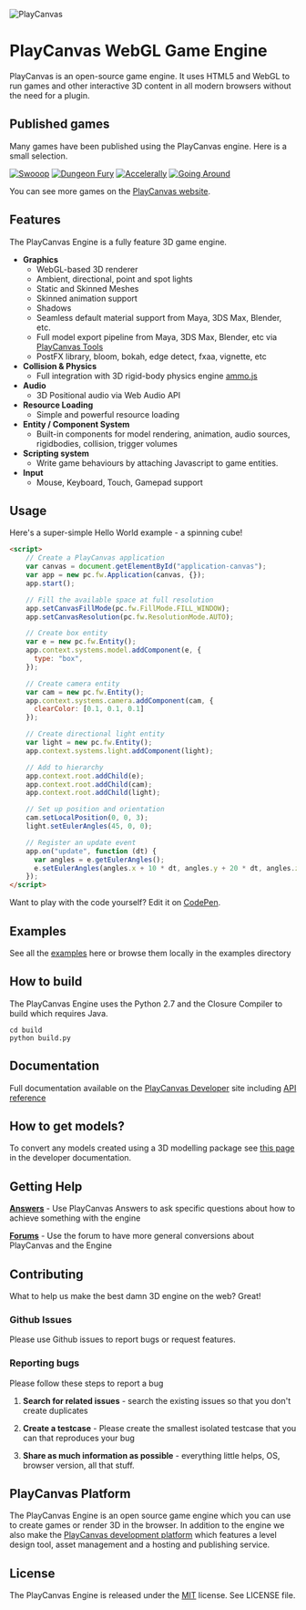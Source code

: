 ![PlayCanvas](http://static.playcanvas.com/images/logo/Playcanvas_LOGOSET_SMALL-06.png)

# PlayCanvas WebGL Game Engine

PlayCanvas is an open-source game engine. It uses HTML5 and WebGL to run games and other interactive 3D content in all modern browsers without the need for a plugin.

## Published games

Many games have been published using the PlayCanvas engine. Here is a small selection.

[![Swooop](https://s3-eu-west-1.amazonaws.com/images.playcanvas.com/projects/12/4763/TKYXB8-image-25.jpg)](http://swooop.playcanvas.com) [![Dungeon Fury](https://s3-eu-west-1.amazonaws.com/images.playcanvas.com/projects/12/4450/DVBWHU-image-25.jpg)](http://dungeonfury.playcanvas.com) [![Accelerally](https://s3-eu-west-1.amazonaws.com/images.playcanvas.com/projects/8/3489/RK8NH5-image-25.jpg)](http://apps.playcanvas.com/will/acceleronly/accelerally) [![Going Around](https://s3-eu-west-1.amazonaws.com/images.playcanvas.com/projects/7/3491/HMYM08-image-25.jpg)](http://apps.playcanvas.com/dave/goingaround/goingaround)

You can see more games on the [PlayCanvas website](https://playcanvas.com/play).

## Features

The PlayCanvas Engine is a fully feature 3D game engine.

* **Graphics**
    * WebGL-based 3D renderer
    * Ambient, directional, point and spot lights
    * Static and Skinned Meshes
    * Skinned animation support
    * Shadows
    * Seamless default material support from Maya, 3DS Max, Blender, etc.
    * Full model export pipeline from Maya, 3DS Max, Blender, etc via [PlayCanvas Tools](https://playcanvas.com)
    * PostFX library, bloom, bokah, edge detect, fxaa, vignette, etc
* **Collision & Physics**
    * Full integration with 3D rigid-body physics engine [ammo.js](https://github.com/kripken/ammo.js)
* **Audio**
    * 3D Positional audio via Web Audio API
* **Resource Loading**
    * Simple and powerful resource loading
* **Entity / Component System**
    * Built-in components for model rendering, animation, audio sources, rigidbodies, collision, trigger volumes
* **Scripting system**
    * Write game behaviours by attaching Javascript to game entities.
* **Input**
    * Mouse, Keyboard, Touch, Gamepad support

## Usage

Here's a super-simple Hello World example - a spinning cube!

```html
<script>
    // Create a PlayCanvas application
    var canvas = document.getElementById("application-canvas");
    var app = new pc.fw.Application(canvas, {});
    app.start();

    // Fill the available space at full resolution
    app.setCanvasFillMode(pc.fw.FillMode.FILL_WINDOW);
    app.setCanvasResolution(pc.fw.ResolutionMode.AUTO);

    // Create box entity
    var e = new pc.fw.Entity();
    app.context.systems.model.addComponent(e, {
      type: "box",
    });

    // Create camera entity
    var cam = new pc.fw.Entity();
    app.context.systems.camera.addComponent(cam, {
      clearColor: [0.1, 0.1, 0.1]
    });

    // Create directional light entity
    var light = new pc.fw.Entity();
    app.context.systems.light.addComponent(light);

    // Add to hierarchy
    app.context.root.addChild(e);
    app.context.root.addChild(cam);
    app.context.root.addChild(light);

    // Set up position and orientation
    cam.setLocalPosition(0, 0, 3);
    light.setEulerAngles(45, 0, 0);

    // Register an update event
    app.on("update", function (dt) {
      var angles = e.getEulerAngles();
      e.setEulerAngles(angles.x + 10 * dt, angles.y + 20 * dt, angles.z + 30 * dt);
    });
</script>
```

Want to play with the code yourself? Edit it on [CodePen](http://codepen.io/daredevildave/pen/mkazy).

## Examples

See all the [examples](http://playcanvas.github.io) here or browse them locally in the examples directory

## How to build

The PlayCanvas Engine uses the Python 2.7 and the Closure Compiler to build which requires Java.

    cd build
    python build.py

## Documentation

Full documentation available on the [PlayCanvas Developer](http://developer.playcanvas.com) site including [API reference](http://developer.playcanvas.com/engine/api/stable)

## How to get models?

To convert any models created using a 3D modelling package see [this page](http://developer.playcanvas.com/engine/) in the developer documentation.

## Getting Help

[**Answers**](http://answers.playcanvas.com) - Use PlayCanvas Answers to ask specific questions about how to achieve something with the engine

[**Forums**](http://forum.playcanvas.com) - Use the forum to have more general conversions about PlayCanvas and the Engine

## Contributing

What to help us make the best damn 3D engine on the web? Great!

### Github Issues

Please use Github issues to report bugs or request features.

### Reporting bugs

Please follow these steps to report a bug

1. **Search for related issues** - search the existing issues so that you don't create duplicates

2. **Create a testcase** - Please create the smallest isolated testcase that you can that reproduces your bug

3. **Share as much information as possible** - everything little helps, OS, browser version, all that stuff.

## PlayCanvas Platform

The PlayCanvas Engine is an open source game engine which you can use to create games or render 3D in the browser. In addition to the engine we also make the [PlayCanvas development platform](https://playcanvas.com/) which features a level design tool, asset management and a hosting and publishing service.

## License

The PlayCanvas Engine is released under the [MIT](http://opensource.org/licenses/MIT) license. See LICENSE file.
